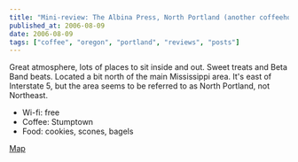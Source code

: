 ```yaml
---
title: "Mini-review: The Albina Press, North Portland (another coffeehouse)"
published_at: 2006-08-09
date: 2006-08-09
tags: ["coffee", "oregon", "portland", "reviews", "posts"]
---
```

Great atmosphere, lots of places to sit inside and out. Sweet treats and Beta Band beats. Located a bit north of the main Mississippi area. It's east of Interstate 5, but the area seems to be referred to as North Portland, not Northeast.

*   Wi-fi: free
*   Coffee: Stumptown
*   Food: cookies, scones, bagels

[Map](http://maps.google.com/maps?f=q&hl=en&q=4637+N.+Albina+Ave,+portland+OR&ie=UTF8&om=1)